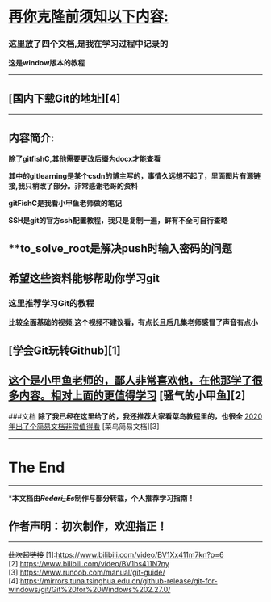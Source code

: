 

# <u> 再你克隆前须知以下内容: </u>  

### 这里放了四个文档,是我在学习过程中记录的  

**这是window版本的教程**  

----
[国内下载Git的地址][4]
----
----
## 内容简介:  

**除了gitfishC,其他需要更改后缀为docx才能查看**  

**其中的gitlearning是某个csdn的博主写的，事情久远想不起了，里面图片有源链接,我只稍改了部分。非常感谢老哥的资料**  

**gitFishC是我看小甲鱼老师做的笔记**  

**SSH是git的官方ssh配置教程，我只是复制一遍，鲜有不全可自行查略**  

**to_solve_root是解决push时输入密码的问题
------





## 希望这些资料能够帮助你学习git

### 这里推荐学习Git的教程

**比较全面基础的视频,这个视频不建议看，有点长且后几集老师感冒了声音有点小**

[学会Git玩转Github][1]
-----
<u>这个是小甲鱼老师的，鄙人非常喜欢他，在他那学了很多内容。相对上面的更值得学习</u>
[骚气的小甲鱼][2]
------
###文档
**除了我已经在这里给了的，我还推荐大家看菜鸟教程里的，也很全**
<u>2020年出了个简易文档非常值得看</u>
[菜鸟简易文档][3]

-------

  



The End
=====
-----
***本文档由~~*Redari_Es*~~制作与部分转载，个人推荐学习指南！**  

## **作者声明：初次制作，欢迎指正！**



------------
~~此次超链接~~
[1]:https://www.bilibili.com/video/BV1Xx411m7kn?p=6
[2]:https://www.bilibili.com/video/BV1bs411N7ny
[3]:https://www.runoob.com/manual/git-guide/
[4]:https://mirrors.tuna.tsinghua.edu.cn/github-release/git-for-windows/git/Git%20for%20Windows%202.27.0/

